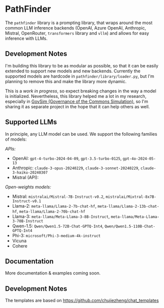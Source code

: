 # PathFinder

The `pathfinder` library is a prompting library, that
wraps around the most common LLM inference backends (OpenAI, Azure OpenAI, Anthropic, Mistral, OpenRouter, `transformers` library and `vllm`) and allows for easy inference with LLMs.

## Development Notes
I'm building this library to be as modular as possible, so that it can be easily extended to support new models and new backends. Currently the supported models are hardcode in `pathfinder/library/loader.py`, but I'm planning to remove this and make the library more dynamic.

This is a *work in progress*, so expect breaking changes in the way a model is initialized. Nevertheless, this library helped me a lot in my research, especially  in [GovSim (Governance of the Commons Simulation)](https://github.com/giorgiopiatti/govsim), so I'm sharing it as separate project in the hope that it can help others as well.


## Supported LLMs
In principle, any LLM model can be used. We support the following families of models:

*APIs:*
- OpenAI: `gpt-4-turbo-2024-04-09`, `gpt-3.5-turbo-0125`, `gpt-4o-2024-05-13`
- Anthropic: `claude-3-opus-20240229`, `claude-3-sonnet-20240229`, `claude-3-haiku-20240307`
- Mistral (API):


*Open-weights models:*
- Mistral: `mistralai/Mistral-7B-Instruct-v0.2`, `mistralai/Mixtral-8x7B-Instruct-v0.1`
- Llama-2: `meta-llama/Llama-2-7b-chat-hf`, `meta-llama/Llama-2-13b-chat-hf`, `meta-llama/Llama-2-70b-chat-hf`
- Llama-3: `meta-llama/Meta-Llama-3-8B-Instruct`, `meta-llama/Meta-Llama-3-70B-Instruct`
- Qwen-1.5: `Qwen/Qwen1.5-72B-Chat-GPTQ-Int4`, `Qwen/Qwen1.5-110B-Chat-GPTQ-Int4`
- Phi-3: `microsoft/Phi-3-medium-4k-instruct`
- Vicuna
- Cohere


## Documentation
More documentation & examples coming soon.


## Development Notes
The templates are based on https://github.com/chujiezheng/chat_templates 